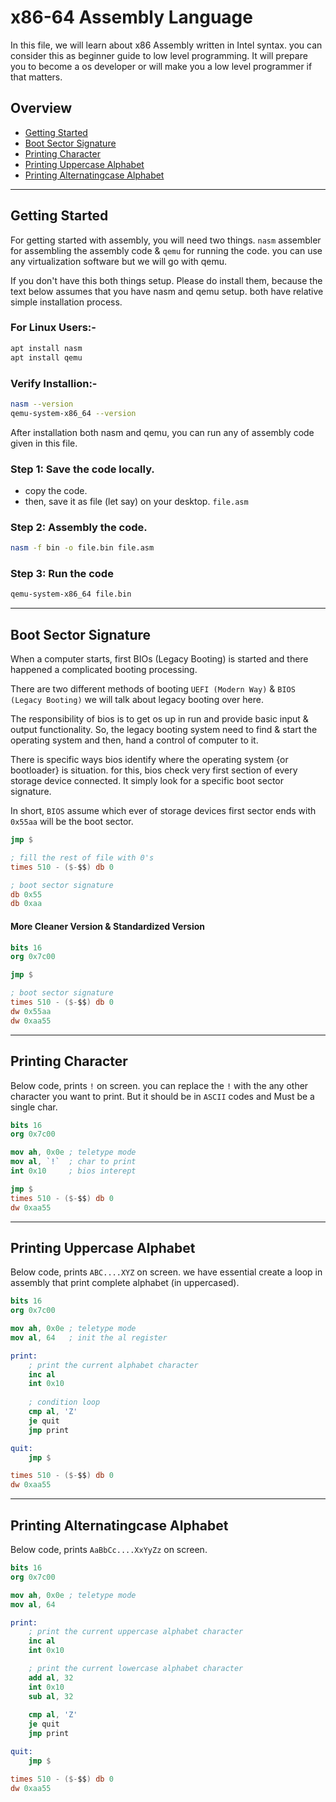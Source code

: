# x86-64 Assembly Language

In this file, we will learn about x86 Assembly written in Intel syntax. you can consider this as beginner guide to low level programming. It will prepare you to become a os developer or will make you a low level programmer if that matters.


## Overview

- [Getting Started](#getting-started)
- [Boot Sector Signature](#boot-sector-signature)
- [Printing Character](#printing-character)
- [Printing Uppercase Alphabet](#printing-uppercase-alphabet)
- [Printing Alternatingcase Alphabet](#printing-alternatingcase-alphabet)

---

## Getting Started

For getting started with assembly, you will need two things. `nasm` assembler for assembling the assembly code & `qemu` for running the code. you can use any virtualization software but we will go with qemu.

If you don't have this both things setup. Please do install them, because the text below assumes that you have nasm and qemu setup. both have relative simple installation process.

### For Linux Users:-

```bash
apt install nasm
apt install qemu
```

### Verify Installion:-

```bash
nasm --version
qemu-system-x86_64 --version
```

After installation both nasm and qemu, you can run any of assembly code given in this file.

### Step 1: Save the code locally.

- copy the code.
- then, save it as file (let say) on your desktop. `file.asm`

### Step 2: Assembly the code.

```bash
nasm -f bin -o file.bin file.asm
```

### Step 3: Run the code

```bash
qemu-system-x86_64 file.bin
```

---

## Boot Sector Signature

When a computer starts, first BIOs (Legacy Booting) is started and there happened a complicated booting processing.

There are two different methods of booting `UEFI (Modern Way)` & `BIOS (Legacy Booting)` we will talk about legacy booting over here. 

The responsibility of bios is to get os up in run and provide basic input & output functionality. So, the legacy booting system need to find & start the operating system and then, hand a control of computer to it.

There is specific ways bios identify where the operating system {or bootloader} is situation. for this, bios check very first section of every storage device connected. It simply look for a specific boot sector signature. 

In short, `BIOS` assume which ever of storage devices first sector ends with `0x55aa` will be the boot sector.

```nasm
jmp $

; fill the rest of file with 0's
times 510 - ($-$$) db 0

; boot sector signature
db 0x55
db 0xaa
```

#### More Cleaner Version & Standardized Version

```nasm
bits 16
org 0x7c00

jmp $

; boot sector signature
times 510 - ($-$$) db 0
dw 0x55aa
dw 0xaa55
```

---

## Printing Character

Below code, prints `!` on screen. you can replace the `!` with the any other character you want to print. But it should be in `ASCII` codes and Must be a single char.

```nasm
bits 16
org 0x7c00

mov ah, 0x0e ; teletype mode
mov al, `!`  ; char to print
int 0x10     ; bios interept

jmp $
times 510 - ($-$$) db 0
dw 0xaa55
```

---

## Printing Uppercase Alphabet

Below code, prints `ABC....XYZ` on screen. we have essential create a loop in assembly that print complete alphabet (in uppercased).

```nasm
bits 16
org 0x7c00

mov ah, 0x0e ; teletype mode
mov al, 64   ; init the al register

print:
    ; print the current alphabet character
    inc al
    int 0x10
    
    ; condition loop
    cmp al, 'Z'
    je quit
    jmp print

quit:
    jmp $

times 510 - ($-$$) db 0
dw 0xaa55
```

---

## Printing Alternatingcase Alphabet

Below code, prints `AaBbCc....XxYyZz` on screen.

```nasm
bits 16
org 0x7c00

mov ah, 0x0e ; teletype mode
mov al, 64

print:
    ; print the current uppercase alphabet character
    inc al
    int 0x10

    ; print the current lowercase alphabet character
    add al, 32
    int 0x10
    sub al, 32
    
    cmp al, 'Z'
    je quit
    jmp print

quit:
    jmp $

times 510 - ($-$$) db 0
dw 0xaa55
```

